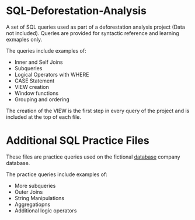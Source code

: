 # SQL-Deforestation-Analysis
A set of SQL queries used as part of a deforestation analysis project (Data not included). Queries are provided for syntactic reference and learning exmaples only.

The queries include examples of:
- Inner and Self Joins
- Subqueries
- Logical Operators with WHERE
- CASE Statement
- VIEW creation
- Window functions
- Grouping and ordering

The creation of the VIEW is the first step in every query of the project and is included at the top of each file.


# Additional SQL Practice Files
These files are practice queries used on the fictional [database](https://github.com/m-soro/Business-Analytics/blob/main/SQL-for-Data-Analysis/L1-Basic-SQL/Misc/parch-and-posey.sql) company database. 

The practice queries include examples of:
- More subqueries
- Outer Joins
- String Manipulations
- Aggregatiopns
- Additional logic operators
